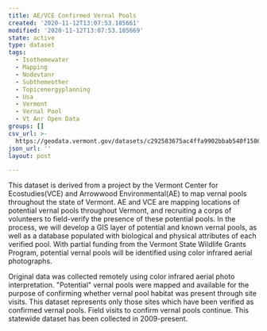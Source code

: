 ```yaml
---
title: AE/VCE Confirmed Vernal Pools
created: '2020-11-12T13:07:53.185661'
modified: '2020-11-12T13:07:53.185669'
state: active
type: dataset
tags:
  - Isothemewater
  - Mapping
  - Nodevtanr
  - Subthemeother
  - Topicenergyplanning
  - Usa
  - Vermont
  - Vernal Pool
  - Vt Anr Open Data
groups: []
csv_url: >-
  https://geodata.vermont.gov/datasets/c292583675ac4ffa9902bbab540f1586_167.csv?outSR=%7B%22latestWkid%22%3A32145%2C%22wkid%22%3A32145%7D
json_url: ''
layout: post

---
```

<div style='text-align:Left;'><div><div><p><span>This dataset is derived from a project by the Vermont Center for Ecostudies(VCE) and Arrowwood Environmental(AE) to map vernal pools throughout the state of Vermont. AE and VCE are mapping locations of potential vernal pools throughout Vermont, and recruiting a corps of volunteers to field-verify the presence of these potential pools. In the process, we will develop a GIS layer of potential and known vernal pools, as well as a database populated with biological and physical attributes of each verified pool. With partial funding from the Vermont State Wildlife Grants Program, potential vernal pools will be identified using color infrared aerial photographs.</span></p><p><span><span>Original data was collected remotely using color infrared aerial photo interpretation.  "Potential" vernal pools were mapped and available for the purpose of confirming whether vernal pool habitat was present through site visits.  This dataset represents only those sites which have been verified as confirmed vernal pools.  Field visits to confirm vernal pools continue. This statewide dataset has been collected in 2009-present.</span></span></p></div></div></div>
